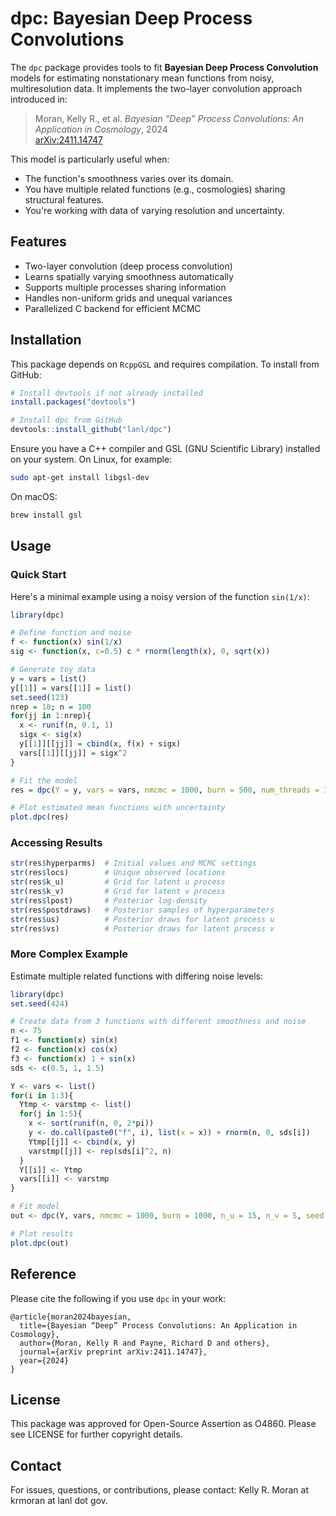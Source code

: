 # dpc: Bayesian Deep Process Convolutions

The `dpc` package provides tools to fit **Bayesian Deep Process Convolution** models for estimating nonstationary mean functions from noisy, multiresolution data. It implements the two-layer convolution approach introduced in:

> Moran, Kelly R., et al. *Bayesian “Deep” Process Convolutions: An Application in Cosmology*, 2024  
> [arXiv:2411.14747](https://arxiv.org/abs/2411.14747)

This model is particularly useful when:
- The function's smoothness varies over its domain.
- You have multiple related functions (e.g., cosmologies) sharing structural features.
- You're working with data of varying resolution and uncertainty.

## Features

- Two-layer convolution (deep process convolution)
- Learns spatially varying smoothness automatically
- Supports multiple processes sharing information
- Handles non-uniform grids and unequal variances
- Parallelized C backend for efficient MCMC

## Installation

This package depends on `RcppGSL` and requires compilation. To install from GitHub:

```r
# Install devtools if not already installed
install.packages("devtools")

# Install dpc from GitHub
devtools::install_github("lanl/dpc")
```

Ensure you have a C++ compiler and GSL (GNU Scientific Library) installed on your system. On Linux, for example:

```bash
sudo apt-get install libgsl-dev
```

On macOS:

```bash
brew install gsl
```

## Usage

### Quick Start

Here's a minimal example using a noisy version of the function `sin(1/x)`:

```r
library(dpc)

# Define function and noise
f <- function(x) sin(1/x)
sig <- function(x, c=0.5) c * rnorm(length(x), 0, sqrt(x))

# Generate toy data
y = vars = list()
y[[1]] = vars[[1]] = list()
set.seed(123)
nrep = 10; n = 100
for(jj in 1:nrep){
  x <- runif(n, 0.1, 1)
  sigx <- sig(x)
  y[[1]][[jj]] = cbind(x, f(x) + sigx)
  vars[[1]][[jj]] = sigx^2
}

# Fit the model
res = dpc(Y = y, vars = vars, nmcmc = 1000, burn = 500, num_threads = 1)

# Plot estimated mean functions with uncertainty
plot.dpc(res)
```

### Accessing Results

```r
str(res$hyperparms)  # Initial values and MCMC settings
str(res$locs)        # Unique observed locations
str(res$k_u)         # Grid for latent u process
str(res$k_v)         # Grid for latent v process
str(res$lpost)       # Posterior log-density
str(res$postdraws)   # Posterior samples of hyperparameters
str(res$us)          # Posterior draws for latent process u
str(res$vs)          # Posterior draws for latent process v
```

### More Complex Example

Estimate multiple related functions with differing noise levels:

```r
library(dpc)
set.seed(424)

# Create data from 3 functions with different smoothness and noise
n <- 75
f1 <- function(x) sin(x)
f2 <- function(x) cos(x)
f3 <- function(x) 1 + sin(x)
sds <- c(0.5, 1, 1.5)

Y <- vars <- list()
for(i in 1:3){
  Ytmp <- varstmp <- list()
  for(j in 1:5){
    x <- sort(runif(n, 0, 2*pi))
    y <- do.call(paste0("f", i), list(x = x)) + rnorm(n, 0, sds[i])
    Ytmp[[j]] <- cbind(x, y)
    varstmp[[j]] <- rep(sds[i]^2, n)
  }
  Y[[i]] <- Ytmp
  vars[[i]] <- varstmp
}

# Fit model
out <- dpc(Y, vars, nmcmc = 1000, burn = 1000, n_u = 15, n_v = 5, seed = 1, num_threads = 1, draw_u = TRUE)

# Plot results
plot.dpc(out)
```

## Reference

Please cite the following if you use `dpc` in your work:

```
@article{moran2024bayesian,
  title={Bayesian “Deep” Process Convolutions: An Application in Cosmology},
  author={Moran, Kelly R and Payne, Richard D and others},
  journal={arXiv preprint arXiv:2411.14747},
  year={2024}
}
```

## License

This package was approved for Open-Source Assertion as O4860. Please see LICENSE for further copyright details.

## Contact

For issues, questions, or contributions, please contact: Kelly R. Moran at krmoran at lanl dot gov.
